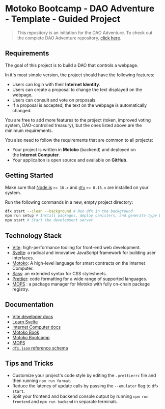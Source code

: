 # Motoko Bootcamp - DAO Adventure - Template - Guided Project

> This repository is an initiation for the DAO Adventure. To check out the complete DAO Adventure repository, [click here](https://github.com/motoko-bootcamp/dao-adventure).

## Requirements

The goal of this project is to build a DAO that controls a webpage.

In it's most simple version, the project should have the following features:

- Users can login with their **Internet Identity**.
- Users can create a proposal to change the text displayed on the webpage.
- Users can consult and vote on proposals.
- If a proposal is accepted, the text on the webpage is automatically changed.

You are free to add more features to the project (token, improved voting system, DAO-controlled treasury), but the ones listed above are the minimum requirements.

You also need to follow the requirements that are common to all projects:

- Your project is written in **Motoko** (backend) and deployed on the **Internet Computer**.
- Your applicaiton is open source and available on **GitHub.**

## Getting Started

Make sure that [Node.js](https://nodejs.org/en/) `>= 16.x` and [`dfx`](https://internetcomputer.org/docs/current/developer-docs/build/install-upgrade-remove) `>= 0.15.x` are installed on your system.

Run the following commands in a new, empty project directory:

```sh
dfx start --clean --background # Run dfx in the background
npm run setup # Install packages, deploy canisters, and generate type bindings
npm start # Start the development server
```

## Technology Stack

- [Vite](https://vitejs.dev/): high-performance tooling for front-end web development.
- [Svelte](https://svelte.dev/): a radical and innovative JavaScript framework for building user interfaces.
- [Motoko](https://internetcomputer.org/docs/current/motoko/main/motoko): A high-level language for smart contracts on the Internet Computer.
- [Sass](https://sass-lang.com/): an extended syntax for CSS stylesheets.
- [Prettier](https://prettier.io/): code formatting for a wide range of supported languages.
- [MOPS](https://mops.one/) : a package manager for Motoko with fully on-chain package registry.

## Documentation

- [Vite developer docs](https://vitejs.dev/guide/)
- [Learn Svelte](https://learn.svelte.dev/tutorial/welcome-to-svelte)
- [Internet Computer docs](https://internetcomputer.org/docs/current/developer-docs/ic-overview)
- [Motoko Book](https://web3.motoko-book.dev/)
- [Motoko Bootcamp](https://www.motokobootcamp.com/)
- [MOPS](https://docs.mops.one/quick-start)
- [`dfx.json` reference schema](https://internetcomputer.org/docs/current/references/dfx-json-reference/)

## Tips and Tricks

- Customize your project's code style by editing the `.prettierrc` file and then running `npm run format`.
- Reduce the latency of update calls by passing the `--emulator` flag to `dfx start`.
- Split your frontend and backend console output by running `npm run frontend` and `npm run backend` in separate terminals.

